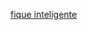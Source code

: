 <a target="_blank" href="https://www.amazon.com.br/b?_encoding=UTF8&tag=230302-20&linkCode=ur2&linkId=7837dcc3b761a15f1d94b49b8001c4ef&camp=1789&creative=9325&node=7842641011">fique inteligente</a>
